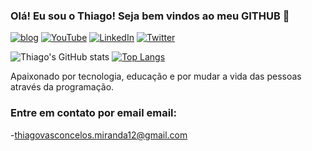 
### Olá! Eu sou o Thiago! Seja bem vindos ao meu GITHUB 👋

[![blog](https://img.shields.io/website-up-down-green-red/http/monip.org.svg)](https://thiagoporgramador.000webhostapp.com/)
[![YouTube](https://img.shields.io/badge/YouTube-FF0000?style=for-the-badge&logo=youtube&logoColor=white)](https://youtube.com)
[![LinkedIn](https://img.shields.io/badge/LinkedIn-0077B5?style=for-the-badge&logo=linkedin&logoColor=white)](https://www.linkedin.com/in/thiago-vasconcelos-miranda/)
[![Twitter](https://img.shields.io/badge/Twitter-1DA1F2?style=for-the-badge&logo=twitter&logoColor=white)](https://twitter.com/ThiagoPrograma)

![Thiago's GitHub stats](https://github-readme-stats.vercel.app/api?username=thiagovasconcelosmiranda&show_icons=true&theme=merko)
[![Top Langs](https://github-readme-stats.vercel.app/api/top-langs/?username=thiagovasconcelosmiranda)](https://github.com/thiagovasconcelosmiranda/github-readme-stats)




Apaixonado por tecnologia, educação e por mudar a vida das pessoas através da programação.

### Entre em contato por email email: 
-[thiagovasconcelos.miranda12@gmail.com](https://www.google.com/)











